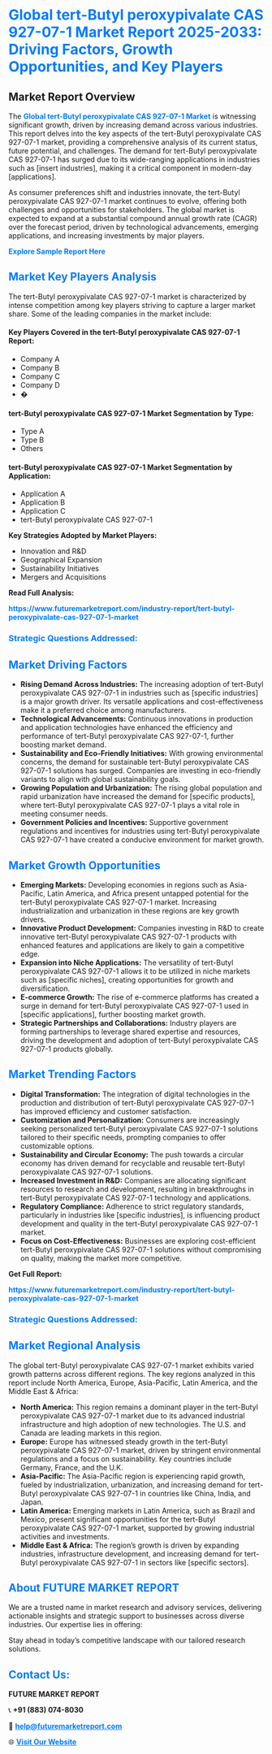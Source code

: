 <h1 style="color: #007BFF;">Global tert-Butyl peroxypivalate CAS 927-07-1 Market Report 2025-2033: Driving Factors, Growth Opportunities, and Key Players</h1>

<section id="overview">
<h2>Market Report Overview</h2>
<p>The <a href="https://www.futuremarketreport.com/industry-report/tert-butyl-peroxypivalate-cas-927-07-1-market" style="color: #007BFF; text-decoration: none;"><strong>Global tert-Butyl peroxypivalate CAS 927-07-1 Market</strong></a> is witnessing significant growth, driven by increasing demand across various industries. This report delves into the key aspects of the tert-Butyl peroxypivalate CAS 927-07-1 market, providing a comprehensive analysis of its current status, future potential, and challenges. The demand for tert-Butyl peroxypivalate CAS 927-07-1 has surged due to its wide-ranging applications in industries such as [insert industries], making it a critical component in modern-day [applications].</p>
<p>As consumer preferences shift and industries innovate, the tert-Butyl peroxypivalate CAS 927-07-1 market continues to evolve, offering both challenges and opportunities for stakeholders. The global market is expected to expand at a substantial compound annual growth rate (CAGR) over the forecast period, driven by technological advancements, emerging applications, and increasing investments by major players.</p>
</section>

<section id="overview">
<p><a href="https://www.futuremarketreport.com/request-sample/reportId=120160" style="color: #007BFF; text-decoration: none;"><strong>Explore Sample Report Here</strong></a></p>
</section>

<section id="key-players">
<h2 style="color: #007BFF;">Market Key Players Analysis</h2>
<p>The tert-Butyl peroxypivalate CAS 927-07-1 market is characterized by intense competition among key players striving to capture a larger market share. Some of the leading companies in the market include:</p>
<h4>Key Players Covered in the tert-Butyl peroxypivalate CAS 927-07-1 Report:</h4>
<ul><li>Company A</li><li>Company B</li><li>Company C</li><li>Company D</li><li>�</li></ul>
<h4>tert-Butyl peroxypivalate CAS 927-07-1 Market Segmentation by Type:</h4>
<ul><li>Type A</li><li>Type B</li><li>Others</li></ul>

<h4>tert-Butyl peroxypivalate CAS 927-07-1 Market Segmentation by Application:</h4>
<ul><li>Application A</li><li>Application B</li><li>Application C</li><li>tert-Butyl peroxypivalate CAS 927-07-1</li></ul>
<p><strong>Key Strategies Adopted by Market Players:</strong></p>
<ul>
<li>Innovation and R&D</li>
<li>Geographical Expansion</li>
<li>Sustainability Initiatives</li>
<li>Mergers and Acquisitions</li>
</ul>
</section>

<section>
<p><strong>Read Full Analysis: </strong></p><a href="https://www.futuremarketreport.com/industry-report/tert-butyl-peroxypivalate-cas-927-07-1-market" style="color: #007BFF; text-decoration: none;"><strong>https://www.futuremarketreport.com/industry-report/tert-butyl-peroxypivalate-cas-927-07-1-market</strong></a>
<h3 style="color: #007BFF;">Strategic Questions Addressed:</h3>
</section>

<section id="driving-factors">
<h2 style="color: #007BFF;">Market Driving Factors</h2>
<ul>
<li><strong>Rising Demand Across Industries:</strong> The increasing adoption of tert-Butyl peroxypivalate CAS 927-07-1 in industries such as [specific industries] is a major growth driver. Its versatile applications and cost-effectiveness make it a preferred choice among manufacturers.</li>
<li><strong>Technological Advancements:</strong> Continuous innovations in production and application technologies have enhanced the efficiency and performance of tert-Butyl peroxypivalate CAS 927-07-1, further boosting market demand.</li>
<li><strong>Sustainability and Eco-Friendly Initiatives:</strong> With growing environmental concerns, the demand for sustainable tert-Butyl peroxypivalate CAS 927-07-1 solutions has surged. Companies are investing in eco-friendly variants to align with global sustainability goals.</li>
<li><strong>Growing Population and Urbanization:</strong> The rising global population and rapid urbanization have increased the demand for [specific products], where tert-Butyl peroxypivalate CAS 927-07-1 plays a vital role in meeting consumer needs.</li>
<li><strong>Government Policies and Incentives:</strong> Supportive government regulations and incentives for industries using tert-Butyl peroxypivalate CAS 927-07-1 have created a conducive environment for market growth.</li>
</ul>
</section>

<section id="growth-opportunities">
<h2 style="color: #007BFF;">Market Growth Opportunities</h2>
<ul>
<li><strong>Emerging Markets:</strong> Developing economies in regions such as Asia-Pacific, Latin America, and Africa present untapped potential for the tert-Butyl peroxypivalate CAS 927-07-1 market. Increasing industrialization and urbanization in these regions are key growth drivers.</li>
<li><strong>Innovative Product Development:</strong> Companies investing in R&D to create innovative tert-Butyl peroxypivalate CAS 927-07-1 products with enhanced features and applications are likely to gain a competitive edge.</li>
<li><strong>Expansion into Niche Applications:</strong> The versatility of tert-Butyl peroxypivalate CAS 927-07-1 allows it to be utilized in niche markets such as [specific niches], creating opportunities for growth and diversification.</li>
<li><strong>E-commerce Growth:</strong> The rise of e-commerce platforms has created a surge in demand for tert-Butyl peroxypivalate CAS 927-07-1 used in [specific applications], further boosting market growth.</li>
<li><strong>Strategic Partnerships and Collaborations:</strong> Industry players are forming partnerships to leverage shared expertise and resources, driving the development and adoption of tert-Butyl peroxypivalate CAS 927-07-1 products globally.</li>
</ul>
</section>

<section id="trending-factors">
<h2 style="color: #007BFF;">Market Trending Factors</h2>
<ul>
<li><strong>Digital Transformation:</strong> The integration of digital technologies in the production and distribution of tert-Butyl peroxypivalate CAS 927-07-1 has improved efficiency and customer satisfaction.</li>
<li><strong>Customization and Personalization:</strong> Consumers are increasingly seeking personalized tert-Butyl peroxypivalate CAS 927-07-1 solutions tailored to their specific needs, prompting companies to offer customizable options.</li>
<li><strong>Sustainability and Circular Economy:</strong> The push towards a circular economy has driven demand for recyclable and reusable tert-Butyl peroxypivalate CAS 927-07-1 solutions.</li>
<li><strong>Increased Investment in R&D:</strong> Companies are allocating significant resources to research and development, resulting in breakthroughs in tert-Butyl peroxypivalate CAS 927-07-1 technology and applications.</li>
<li><strong>Regulatory Compliance:</strong> Adherence to strict regulatory standards, particularly in industries like [specific industries], is influencing product development and quality in the tert-Butyl peroxypivalate CAS 927-07-1 market.</li>
<li><strong>Focus on Cost-Effectiveness:</strong> Businesses are exploring cost-efficient tert-Butyl peroxypivalate CAS 927-07-1 solutions without compromising on quality, making the market more competitive.</li>
</ul>
</section>

<section>
<p><strong>Get Full Report: </strong></p><a href="https://www.futuremarketreport.com/industry-report/tert-butyl-peroxypivalate-cas-927-07-1-market" style="color: #007BFF; text-decoration: none;"><strong>https://www.futuremarketreport.com/industry-report/tert-butyl-peroxypivalate-cas-927-07-1-market</strong></a>
<h3 style="color: #007BFF;">Strategic Questions Addressed:</h3>
</section>


<section id="regional-analysis">
<h2 style="color: #007BFF;">Market Regional Analysis</h2>
<p>The global tert-Butyl peroxypivalate CAS 927-07-1 market exhibits varied growth patterns across different regions. The key regions analyzed in this report include North America, Europe, Asia-Pacific, Latin America, and the Middle East & Africa:</p>
<ul>
<li><strong>North America:</strong> This region remains a dominant player in the tert-Butyl peroxypivalate CAS 927-07-1 market due to its advanced industrial infrastructure and high adoption of new technologies. The U.S. and Canada are leading markets in this region.</li>
<li><strong>Europe:</strong> Europe has witnessed steady growth in the tert-Butyl peroxypivalate CAS 927-07-1 market, driven by stringent environmental regulations and a focus on sustainability. Key countries include Germany, France, and the U.K.</li>
<li><strong>Asia-Pacific:</strong> The Asia-Pacific region is experiencing rapid growth, fueled by industrialization, urbanization, and increasing demand for tert-Butyl peroxypivalate CAS 927-07-1 in countries like China, India, and Japan.</li>
<li><strong>Latin America:</strong> Emerging markets in Latin America, such as Brazil and Mexico, present significant opportunities for the tert-Butyl peroxypivalate CAS 927-07-1 market, supported by growing industrial activities and investments.</li>
<li><strong>Middle East & Africa:</strong> The region’s growth is driven by expanding industries, infrastructure development, and increasing demand for tert-Butyl peroxypivalate CAS 927-07-1 in sectors like [specific sectors].</li>
</ul>
</section>

<footer>
<h2 style="color: #007BFF;">About FUTURE MARKET REPORT</h2>
<p>We are a trusted name in market research and advisory services, delivering actionable insights and strategic support to businesses across diverse industries. Our expertise lies in offering:</p>

<p>Stay ahead in today’s competitive landscape with our tailored research solutions.</p>

<h2 style="color: #007BFF;">Contact Us:</h2>
<p><strong>FUTURE MARKET REPORT</strong></p>
<p>📞 <strong>+91 (883) 074-8030</strong></p>
<p>📧 <strong><a href="mailto:help@futuremarketreport.com" style="color: #007BFF;">help@futuremarketreport.com</a></strong></p>
<p>🌐 <strong><a href="https://www.futuremarketreport.com/" style="color: #007BFF;">Visit Our Website</a></strong></p>
</footer>